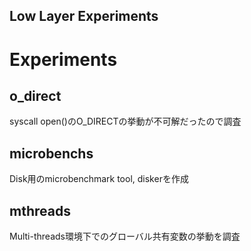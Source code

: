 Low Layer Experiments
---

# Experiments
## o_direct
syscall open()のO_DIRECTの挙動が不可解だったので調査

## microbenchs
Disk用のmicrobenchmark tool, diskerを作成

## mthreads
Multi-threads環境下でのグローバル共有変数の挙動を調査
